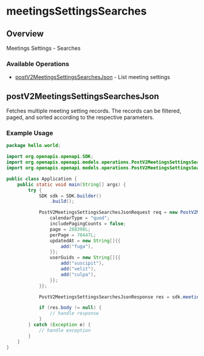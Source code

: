 # meetingsSettingsSearches

## Overview

Meetings Settings - Searches

### Available Operations

* [postV2MeetingsSettingsSearchesJson](#postv2meetingssettingssearchesjson) - List meeting settings

## postV2MeetingsSettingsSearchesJson

Fetches multiple meeting setting records. The records can be filtered, paged, and sorted according to the respective parameters.


### Example Usage

```java
package hello.world;

import org.openapis.openapi.SDK;
import org.openapis.openapi.models.operations.PostV2MeetingsSettingsSearchesJsonRequest;
import org.openapis.openapi.models.operations.PostV2MeetingsSettingsSearchesJsonResponse;

public class Application {
    public static void main(String[] args) {
        try {
            SDK sdk = SDK.builder()
                .build();

            PostV2MeetingsSettingsSearchesJsonRequest req = new PostV2MeetingsSettingsSearchesJsonRequest() {{
                calendarType = "quod";
                includePagingCounts = false;
                page = 288398L;
                perPage = 70447L;
                updatedAt = new String[]{{
                    add("fuga"),
                }};
                userGuids = new String[]{{
                    add("suscipit"),
                    add("velit"),
                    add("culpa"),
                }};
            }};            

            PostV2MeetingsSettingsSearchesJsonResponse res = sdk.meetingsSettingsSearches.postV2MeetingsSettingsSearchesJson(req);

            if (res.body != null) {
                // handle response
            }
        } catch (Exception e) {
            // handle exception
        }
    }
}
```

